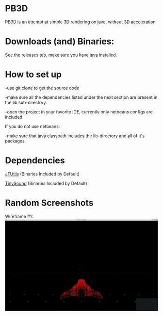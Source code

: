# PB3D
PB3D is an attempt at simple 3D rendering on java, without 3D acceleration

# Downloads (and) Binaries:
See the releases tab, make sure you have java installed.

# How to set up
-use git clone to get the source code

-make sure all the dependencies listed under the next section are present in the lib sub-directory.

-open the project in your favorite IDE, currently only netbeans configs are included.

If you do not use netbeans:

-make sure that java classpath includes the lib-directory and all of it's packages.

# Dependencies
[JFUtils](https://github.com/jonnelafin/JFUtils) (Binaries Included by Default)

[TinySound](https://github.com/finnkuusisto/TinySound) (Binaries Included by Default)

# Random Screenshots
Wireframe #1:
![Wireframe #1](Capture.JPG)
